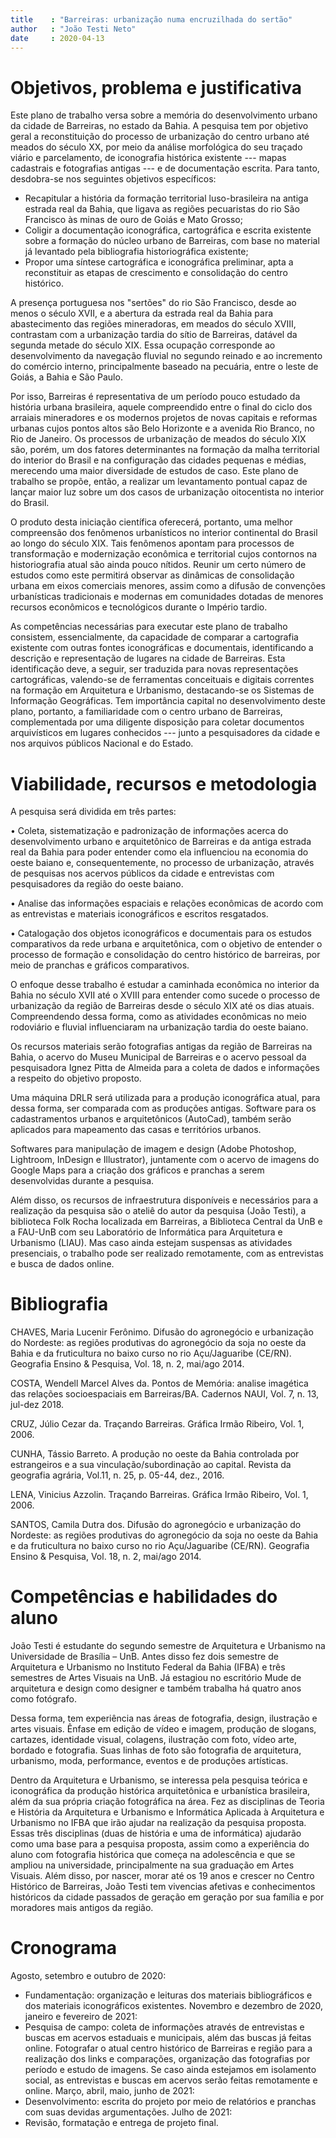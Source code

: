 ```yaml
---
title    : "Barreiras: urbanização numa encruzilhada do sertão"
author   : "João Testi Neto"
date     : 2020-04-13
---
```


Objetivos, problema e justificativa
===================================

Este plano de trabalho versa sobre a memória do desenvolvimento urbano
da cidade de Barreiras, no estado da Bahia. A pesquisa tem por objetivo
geral a reconstituição do processo de urbanização do centro urbano até
meados do século XX, por meio da análise morfológica do seu traçado
viário e parcelamento, de iconografia histórica existente --- mapas
cadastrais e fotografias antigas --- e de documentação escrita. Para
tanto, desdobra-se nos seguintes objetivos específicos:

- Recapitular a história da formação territorial luso-brasileira na
  antiga estrada real da Bahia, que ligava as regiões pecuaristas do rio
  São Francisco às minas de ouro de Goiás e Mato Grosso;
- Coligir a documentação iconográfica, cartográfica e escrita existente
  sobre a formação do núcleo urbano de Barreiras, com base no material
  já levantado pela bibliografia historiográfica existente;
- Propor uma síntese cartográfica e iconográfica preliminar, apta a
  reconstituir as etapas de crescimento e consolidação do centro
  histórico.

A presença portuguesa nos "sertões" do rio São Francisco, desde ao menos
o século XVII, e a abertura da estrada real da Bahia para abastecimento
das regiões mineradoras, em meados do século XVIII, contrastam com a
urbanização tardia do sítio de Barreiras, datável da segunda metade do
século XIX. Essa ocupação corresponde ao desenvolvimento da navegação
fluvial no segundo reinado e ao incremento do comércio interno,
principalmente baseado na pecuária, entre o leste de Goiás, a Bahia e
São Paulo.

Por isso, Barreiras é representativa de um período pouco estudado da
história urbana brasileira, aquele compreendido entre o final do ciclo
dos arraiais mineradores e os modernos projetos de novas capitais e
reformas urbanas cujos pontos altos são Belo Horizonte e a avenida Rio
Branco, no Rio de Janeiro. Os processos de urbanização de meados do
século XIX são, porém, um dos fatores determinantes na formação da malha
territorial do interior do Brasil e na configuração das cidades pequenas
e médias, merecendo uma maior diversidade de estudos de caso. Este plano
de trabalho se propõe, então, a realizar um levantamento pontual capaz
de lançar maior luz sobre um dos casos de urbanização oitocentista no
interior do Brasil.

O produto desta iniciação científica oferecerá, portanto, uma melhor
compreensão dos fenômenos urbanísticos no interior continental do Brasil
ao longo do século XIX. Tais fenômenos apontam para processos de
transformação e modernização econômica e territorial cujos contornos na
historiografia atual são ainda pouco nítidos. Reunir um certo número de
estudos como este permitirá observar as dinâmicas de consolidação urbana
em eixos comerciais menores, assim como a difusão de convenções
urbanísticas tradicionais e modernas em comunidades dotadas de menores
recursos econômicos e tecnológicos durante o Império tardio.

As competências necessárias para executar este plano de trabalho
consistem, essencialmente, da capacidade de comparar a cartografia
existente com outras fontes iconográficas e documentais, identificando a
descrição e representação de lugares na cidade de Barreiras. Esta
identificação deve, a seguir, ser traduzida para novas representações
cartográficas, valendo-se de ferramentas conceituais e digitais
correntes na formação em Arquitetura e Urbanismo, destacando-se os
Sistemas de Informação Geográficas. Tem importância capital no
desenvolvimento deste plano, portanto, a familiaridade com o centro
urbano de Barreiras, complementada por uma diligente disposição para
coletar documentos arquivísticos em lugares conhecidos --- junto a
pesquisadores da cidade e nos arquivos públicos Nacional e do Estado.

Viabilidade, recursos e metodologia
===================================

A pesquisa será dividida em três partes:

•	Coleta, sistematização e padronização de informações acerca do desenvolvimento urbano e arquitetônico de Barreiras e da antiga estrada real da Bahia para poder entender como ela influenciou na economia do oeste baiano e, consequentemente, no processo de urbanização, através de pesquisas nos acervos públicos da cidade e entrevistas com pesquisadores da região do oeste baiano.

•	Analise das informações espaciais e relações econômicas de acordo com as entrevistas e materiais iconográficos e escritos resgatados.


•	Catalogação dos objetos iconográficos e documentais para os estudos comparativos da rede urbana e arquitetônica, com o objetivo de entender o processo de formação e consolidação do centro histórico de barreiras, por meio de pranchas e gráficos comparativos.

O enfoque desse trabalho é estudar a caminhada econômica no interior da Bahia no século XVII até o XVIII para entender como sucede o processo de urbanização da região de Barreiras desde o século XIX até os dias atuais. Compreendendo dessa forma, como as atividades econômicas no meio rodoviário e fluvial influenciaram na urbanização tardia do oeste baiano.    

Os recursos materiais serão fotografias antigas da região de Barreiras na Bahia, o acervo do Museu Municipal de Barreiras e o acervo pessoal da pesquisadora Ignez Pitta de Almeida para a coleta de dados e informações a respeito do objetivo proposto.

Uma máquina DRLR será utilizada para a produção iconográfica atual, para dessa forma, ser comparada com as produções antigas. Software para os cadastramentos urbanos e arquitetônicos (AutoCad), também serão aplicados para mapeamento das casas e territórios urbanos.

Softwares para manipulação de imagem e design (Adobe Photoshop, Lightroom, InDesign e Illustrator), juntamente com o acervo de imagens do Google Maps para a criação dos gráficos e pranchas a serem desenvolvidas durante a pesquisa.

Além disso, os recursos de infraestrutura disponíveis e necessários para a realização da pesquisa são o ateliê do autor da pesquisa (João Testi), a biblioteca Folk Rocha localizada em Barreiras, a Biblioteca Central da UnB e a FAU-UnB com seu Laboratório de Informática para Arquitetura e Urbanismo (LIAU). Mas caso ainda estejam suspensas as atividades presenciais, o trabalho pode ser realizado remotamente, com as entrevistas e busca de dados online.  



Bibliografia
============

CHAVES, Maria Lucenir Ferônimo. Difusão do agronegócio e urbanização do Nordeste: as regiões produtivas do agronegócio da soja no oeste da Bahia e da fruticultura no baixo curso no rio Açu/Jaguaribe (CE/RN). Geografia Ensino & Pesquisa, Vol. 18, n. 2, mai/ago 2014.  

COSTA, Wendell Marcel Alves da. Pontos de Memória: analise imagética das relações socioespaciais em Barreiras/BA. Cadernos NAUI, Vol. 7, n. 13, jul-dez 2018. 

CRUZ, Júlio Cezar da. Traçando Barreiras. Gráfica Irmão Ribeiro, Vol. 1, 2006.

CUNHA, Tássio Barreto. A produção no oeste da Bahia controlada por estrangeiros e a sua vinculação/subordinação ao capital. Revista da geografia agrária, Vol.11, n. 25, p. 05-44, dez., 2016.

LENA, Vinicius Azzolin. Traçando Barreiras. Gráfica Irmão Ribeiro, Vol. 1, 2006.

SANTOS, Camila Dutra dos. Difusão do agronegócio e urbanização do Nordeste: as regiões produtivas do agronegócio da soja no oeste da Bahia e da fruticultura no baixo curso no rio Açu/Jaguaribe (CE/RN). Geografia Ensino & Pesquisa, Vol. 18, n. 2, mai/ago 2014.      


Competências e habilidades do aluno
===================================
João Testi é estudante do segundo semestre de Arquitetura e Urbanismo na Universidade de Brasília – UnB. Antes disso fez dois semestre de Arquitetura e Urbanismo no Instituto Federal da Bahia (IFBA) e três semestres de Artes Visuais na UnB. Já estagiou no escritório Mude de arquitetura e design como designer e também trabalha há quatro anos como fotógrafo.

Dessa forma, tem experiência nas áreas de fotografia, design, ilustração e artes visuais. Ênfase em edição de vídeo e imagem, produção de slogans, cartazes, identidade visual, colagens, ilustração com foto, vídeo arte, bordado e fotografia. Suas linhas de foto são fotografia de arquitetura, urbanismo, moda, performance, eventos e de produções artísticas. 

Dentro da Arquitetura e Urbanismo, se interessa pela pesquisa teórica e iconográfica da produção histórica arquitetônica e urbanística brasileira, além da sua própria criação fotográfica na área. Fez as disciplinas de Teoria e História da Arquitetura e Urbanismo e Informática Aplicada à Arquitetura e Urbanismo no IFBA que irão ajudar na realização da pesquisa proposta. Essas três disciplinas (duas de história e uma de informática) ajudarão como uma base para a pesquisa proposta, assim como a experiência do aluno com fotografia histórica que começa na adolescência e que se ampliou na universidade, principalmente na sua graduação em Artes Visuais. Além disso, por nascer, morar até os 19 anos e crescer no Centro Histórico de Barreiras, João Testi tem vivencias afetivas e conhecimentos históricos da cidade passados de geração em geração por sua família e por moradores mais antigos da região.             
      

Cronograma
==========
Agosto, setembro e outubro de 2020: 
- Fundamentação: organização e leituras dos materiais bibliográficos e dos materiais iconográficos existentes.
Novembro e dezembro de 2020, janeiro e fevereiro de 2021: 
- Pesquisa de campo: coleta de informações através de entrevistas e buscas em acervos estaduais e municipais, além das buscas já feitas online. Fotografar o atual centro histórico de Barreiras e região para a realização dos links e comparações, organização das fotografias por período e estudo de imagens. Se caso ainda estejamos em isolamento social, as entrevistas e buscas em acervos serão feitas remotamente e online.
Março, abril, maio, junho de 2021: 
- Desenvolvimento: escrita do projeto por meio de relatórios e pranchas com suas devidas argumentações. 
Julho de 2021: 
- Revisão, formatação e entrega de projeto final.     



